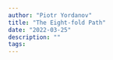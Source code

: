 ```yaml
---
author: "Piotr Yordanov"
title: "The Eight-fold Path"
date: "2022-03-25"
description: ""
tags:
---
```


